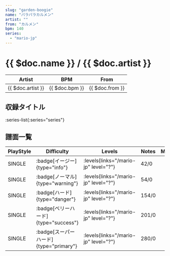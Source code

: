 ```yaml
---
slug: "garden-boogie"
name: "パラパラカルメン"
artist: ""
from: "カルメン"
bpm: 140
series:
  - "mario-jp"
---
```


# {{ $doc.name }} / {{ $doc.artist }}

|Artist|BPM|From|
|------|---|----|
|{{ $doc.artist }}|{{ $doc.bpm }}|{{ $doc.from }}|

## 収録タイトル

:series-list{:series="series"}

## 譜面一覧

|PlayStyle|Difficulty|Levels|Notes|Movie|
|---------|----------|------|-----|-----|
|SINGLE| :badge[イージー]{type="info"}| :levels{links="/mario-jp" level="?"}|42/0||
|SINGLE| :badge[ノーマル]{type="warning"}| :levels{links="/mario-jp" level="?"}|54/0||
|SINGLE| :badge[ハード]{type="danger"}| :levels{links="/mario-jp" level="?"}|154/0||
|SINGLE| :badge[ベリーハード]{type="success"}| :levels{links="/mario-jp" level="?"}|201/0||
|SINGLE| :badge[スーパーハード]{type="primary"}| :levels{links="/mario-jp" level="?"}|280/0||
